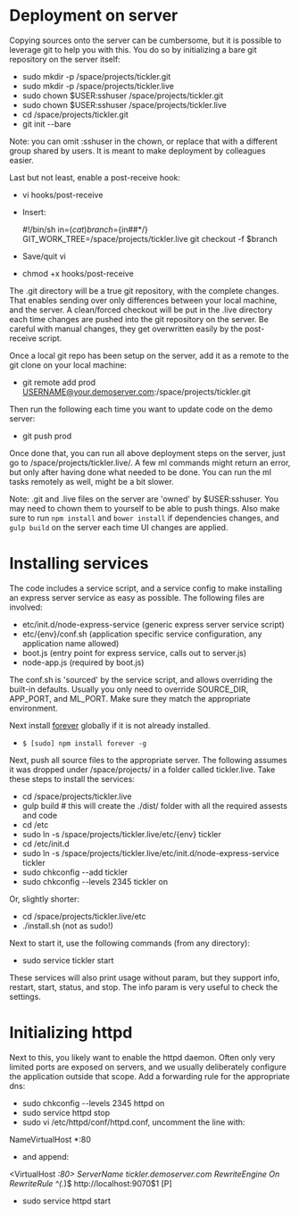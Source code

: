 # Deployment on server

Copying sources onto the server can be cumbersome, but it is possible to leverage git to help you with this. You do so by initializing a bare git repository on the server itself:

* sudo mkdir -p /space/projects/tickler.git
* sudo mkdir -p /space/projects/tickler.live
* sudo chown $USER:sshuser /space/projects/tickler.git
* sudo chown $USER:sshuser /space/projects/tickler.live
* cd /space/projects/tickler.git
* git init --bare

Note: you can omit :sshuser in the chown, or replace that with a different group shared by users. It is meant to make deployment by colleagues easier.

Last but not least, enable a post-receive hook:

* vi hooks/post-receive
* Insert:

    #!/bin/sh
    in=$(cat)
    branch=${in##*/}
    GIT_WORK_TREE=/space/projects/tickler.live git checkout -f $branch

* Save/quit vi
* chmod +x hooks/post-receive

The .git directory will be a true git repository, with the complete changes. That enables sending over only differences between your local machine, and the server. A clean/forced checkout will be put in the .live directory each time changes are pushed into the git repository on the server. Be careful with manual changes, they get overwritten easily by the post-receive script.

Once a local git repo has been setup on the server, add it as a remote to the git clone on your local machine:

* git remote add prod USERNAME@your.demoserver.com:/space/projects/tickler.git

Then run the following each time you want to update code on the demo server:

* git push prod

Once done that, you can run all above deployment steps on the server, just go to /space/projects/tickler.live/. A few ml commands might return an error, but only after having done what needed to be done. You can run the ml tasks remotely as well, might be a bit slower.

Note: .git and .live files on the server are 'owned' by $USER:sshuser. You may need to chown them to yourself to be able to push things. Also make sure to run `npm install` and `bower install` if dependencies changes, and `gulp build` on the server each time UI changes are applied.

# Installing services

The code includes a service script, and a service config to make installing an express server service as easy as possible. The following files are involved:

- etc/init.d/node-express-service (generic express server service script)
- etc/{env}/conf.sh (application specific service configuration, any application name allowed)
- boot.js (entry point for express service, calls out to server.js)
- node-app.js (required by boot.js)

The conf.sh is 'sourced' by the service script, and allows overriding the built-in defaults. Usually you only need to override SOURCE\_DIR, APP\_PORT, and ML\_PORT. Make sure they match the appropriate environment.

Next install [forever](https://www.npmjs.com/package/forever) globally if it is not already installed.

- `$ [sudo] npm install forever -g`

Next, push all source files to the appropriate server. The following assumes it was dropped under /space/projects/ in a folder called tickler.live. Take these steps to install the services:

- cd /space/projects/tickler.live
- gulp build # this will create the ./dist/ folder with all the required assests and code
- cd /etc
- sudo ln -s /space/projects/tickler.live/etc/{env} tickler
- cd /etc/init.d
- sudo ln -s /space/projects/tickler.live/etc/init.d/node-express-service tickler
- sudo chkconfig --add tickler
- sudo chkconfig --levels 2345 tickler on

Or, slightly shorter:

- cd /space/projects/tickler.live/etc
- ./install.sh (not as sudo!)

Next to start it, use the following commands (from any directory):

- sudo service tickler start

These services will also print usage without param, but they support info, restart, start, status, and stop. The info param is very useful to check the settings.

# Initializing httpd

Next to this, you likely want to enable the httpd daemon. Often only very limited ports are exposed on servers, and we usually deliberately configure the application outside that scope. Add a forwarding rule for the appropriate dns:

- sudo chkconfig --levels 2345 httpd on
- sudo service httpd stop
- sudo vi /etc/httpd/conf/httpd.conf, uncomment the line with:

NameVirtualHost *:80

- and append:

<VirtualHost *:80>
  ServerName tickler.demoserver.com
  RewriteEngine On
  RewriteRule ^(.*)$ http://localhost:9070$1 [P]
</VirtualHost>

- sudo service httpd start
